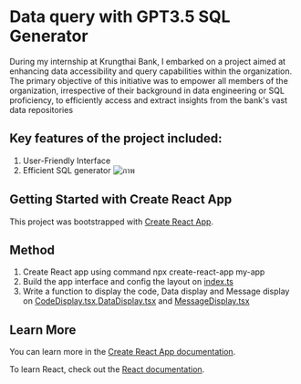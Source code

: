 # Data query with GPT3.5 SQL Generator
During my internship at Krungthai Bank, I embarked on a project aimed at enhancing data accessibility and query capabilities within the organization. The primary objective of this initiative was to empower all members of the organization, irrespective of their background in data engineering or SQL proficiency, to efficiently access and extract insights from the bank's vast data repositories

## Key features of the project included:
1. User-Friendly Interface
2. Efficient SQL generator
![ภาพ](https://github.com/juliee235/Data-quarry-API-Server-with-GPT-3.5-SQL-Generator/assets/138569824/402e3aec-dc37-4172-92ca-f249f0d84f79)


## Getting Started with Create React App

This project was bootstrapped with [Create React App](https://github.com/facebook/create-react-app).

## Method
1. Create React app using command npx create-react-app my-app
2. Build the app interface and config the layout on [index.ts](https://github.com/juliee235/Data-quarry-API-Server-with-GPT-3.5-SQL-Generator/blob/249d5c9dbbd7d9dc2eb196e093a5bf9c032992e5/index.ts)
3. Write a function to display the code, Data display and Message display on [CodeDisplay.tsx](src/components/CodeDisplay.tsx),[DataDisplay.tsx]() and [MessageDisplay.tsx]()







## Learn More

You can learn more in the [Create React App documentation](https://facebook.github.io/create-react-app/docs/getting-started).

To learn React, check out the [React documentation](https://reactjs.org/).
